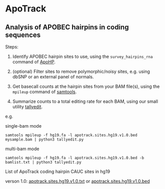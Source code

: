 # ApoTrack
## Analysis of APOBEC hairpins in coding sequences

Steps:

1. Identify APOBEC hairpin sites to use, using the ``survey_hairpins_rna`` command of [ApoHP](https://github.com/alangenb/ApoHP).

2. (optional) Filter sites to remove polymorphic/noisy sites, e.g. using dbSNP or an external panel of normals.

3. Get basecall counts at the hairpin sites from your BAM file(s), using the ``mpileup`` command of [samtools](http://www.htslib.org/).

4. Summarize counts to a total editing rate for each BAM, using our small utility [tallyedit](tallyedit.py).

e.g.

single-bam mode

```
samtools mpileup -f hg19.fa -l apotrack.sites.hg19.v1.0.bed mysample.bam | python3 tallyedit.py
```


multi-bam mode

```
samtools mpileup -f hg19.fa -l apotrack.sites.hg19.v1.0.bed -b bamlist.txt | python3 tallyedit.py
```



List of ApoTrack coding hairpin CAUC sites in hg19

verson 1.0:    [apotrack.sites.hg19.v1.0.txt](apotrack.sites.hg19.v1.0.txt)   or    [apotrack.sites.hg19.v1.0.bed](apotrack.sites.hg19.v1.0.bed) 

